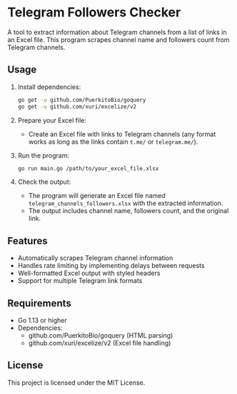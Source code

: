 # Telegram Followers Checker

A tool to extract information about Telegram channels from a list of links in an Excel file. This program scrapes channel name and followers count from Telegram channels.

## Usage

1. Install dependencies:
   ```sh
   go get -u github.com/PuerkitoBio/goquery
   go get -u github.com/xuri/excelize/v2
   ```

2. Prepare your Excel file:
   - Create an Excel file with links to Telegram channels (any format works as long as the links contain `t.me/` or `telegram.me/`).

3. Run the program:
   ```sh
   go run main.go /path/to/your_excel_file.xlsx
   ```

4. Check the output:
   - The program will generate an Excel file named `telegram_channels_followers.xlsx` with the extracted information.
   - The output includes channel name, followers count, and the original link.

## Features

- Automatically scrapes Telegram channel information
- Handles rate limiting by implementing delays between requests
- Well-formatted Excel output with styled headers
- Support for multiple Telegram link formats

## Requirements

- Go 1.13 or higher
- Dependencies:
  - github.com/PuerkitoBio/goquery (HTML parsing)
  - github.com/xuri/excelize/v2 (Excel file handling)

## License

This project is licensed under the MIT License.
